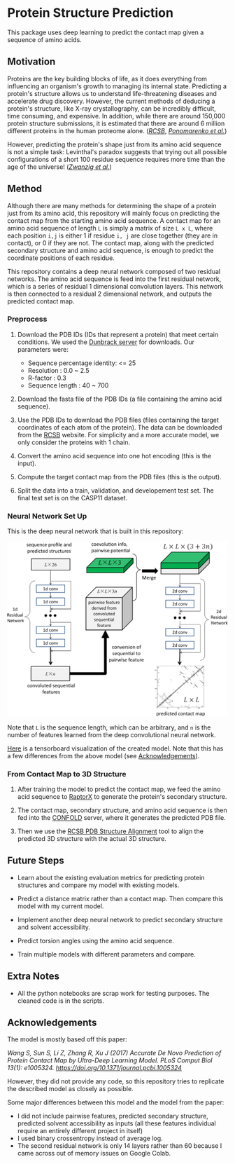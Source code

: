 # Protein Structure Prediction

This package uses deep learning to predict the contact map given a sequence of amino acids.



## Motivation

Proteins are the key building blocks of life, as it does everything from influencing an organism's growth to managing its internal state. Predicting a protein's structure allows us to understand life-threatening diseases and accelerate drug discovery. However, the current methods of deducing a protein's structure, like X-ray crystallography, can be incredibly difficult, time consuming, and expensive. In addition, while there are around 150,000 protein structure submissions, it is estimated that there are around 6 million different proteins in the human proteome alone. (<cite>[RCSB][2]</cite>, <cite>[Ponomarenko et al.][1]</cite>)

However, predicting the protein's shape just from its amino acid sequence is not a simple task: Levinthal's paradox suggests that trying out all possible configurations of a short 100 residue sequence requires more time than the age of the universe! (<cite>[Zwanzig et al.][3]</cite>)






## Method

Although there are many methods for determining the shape of a protein just from its amino acid, this repository will mainly focus on predicting the contact map from the starting amino acid sequence. A contact map for an amino acid sequence of length `L` is simply a matrix of size `L x L`, where each position `i,j` is either 1 if residue `i, j` are close together (they are in contact), or 0 if they are not. The contact map, along with the predicted secondary structure and amino acid sequence, is enough to predict the coordinate positions of each residue.

This repository contains a deep neural network composed of two residual networks. The amino acid sequence is feed into the first residual network, which is a series of residual 1 dimensional convolution layers. This network is then connected to a residual 2 dimensional network, and outputs the predicted contact map.






### Preprocess

1. Download the PDB IDs (IDs that represent a protein) that meet certain conditions. We used the [Dunbrack server](http://dunbrack.fccc.edu/Guoli/PISCES.php) for downloads. Our parameters were:
    * Sequence percentage identity: <= 25
    * Resolution                  : 0.0 ~ 2.5
    * R-factor                    : 0.3
    * Sequence length             : 40 ~ 700

2. Download the fasta file of the PDB IDs (a file containing the amino acid sequence). 

3. Use the PDB IDs to download the PDB files (files containing the target coordinates of each atom of the protein). The data can be downloaded from the [RCSB](https://www.rcsb.org/#Subcategory-download_structures) website. For simplicity and a more accurate model, we only consider the proteins with 1 chain.

4. Convert the amino acid sequence into one hot encoding (this is the input).

5. Compute the target contact map from the PDB files (this is the output).

6. Split the data into a train, validation, and developement test set. The final test set is on the CASP11 dataset.






### Neural Network Set Up

This is the deep neural network that is built in this repository:

![2017 Deep Residual Network](https://github.com/JinLi711/Protein-Structures/blob/master/record_files/research/images/journal.pcbi.1005324.g001.PNG)

Note that `L` is the sequence length, which can be arbitrary, and `n` is the number of features learned from the deep convolutional neural network.


[Here](DeepProteinPred/visualization/model_visualization/chosen_plots/graph_run.png) is a tensorboard visualization of the created model. Note that this has a few differences from the above model (see [Acknowledgements](https://github.com/JinLi711/Protein-Structures#acknowledgements)).





### From Contact Map to 3D Structure

1. After training the model to predict the contact map, we feed the amino acid sequence to [RaptorX](http://raptorx.uchicago.edu/) to generate the protein's secondary structure. 

2. The contact map, secondary structure, and amino acid sequence is then fed into the [CONFOLD](http://protein.rnet.missouri.edu/confold/) server, where it generates the predicted PDB file.

3. Then we use the [RCSB PDB Structure Alignment](http://www.rcsb.org/pdb/workbench/workbench.do?action=menu) tool to align the predicted 3D structure with the actual 3D structure.




## Future Steps

* Learn about the existing evaluation metrics for predicting protein structures and compare my model with existing models.

* Predict a distance matrix rather than a contact map. Then compare this model with my current model.

* Implement another deep neural network to predict secondary structure and solvent accessibility.

* Predict torsion angles using the amino acid sequence.

* Train multiple models with different parameters and compare.







## Extra Notes 

* All the python notebooks are scrap work for testing purposes. The cleaned code is in the scripts.








## Acknowledgements

The model is mostly based off this paper:

*Wang S, Sun S, Li Z, Zhang R, Xu J (2017) Accurate De Novo Prediction of Protein Contact Map by Ultra-Deep Learning Model. PLoS Comput Biol 13(1): e1005324. https://doi.org/10.1371/journal.pcbi.1005324*

However, they did not provide any code, so this repository tries to replicate the described model as closely as possible.

Some major differences between this model and the model from the paper:
* I did not include pairwise features, predicted secondary structure, predicted solvent accessibility as inputs (all these features individual require an entirely different project in itself)
* I used binary crossentropy instead of average log.
* The second residual network is only 14 layers rather than 60 because I came across out of memory issues on Google Colab.








[1]:https://www.ncbi.nlm.nih.gov/pmc/articles/PMC4889822/
[2]:https://www.rcsb.org/stats/growth/overall
[3]:https://www.ncbi.nlm.nih.gov/pmc/articles/PMC48166/
